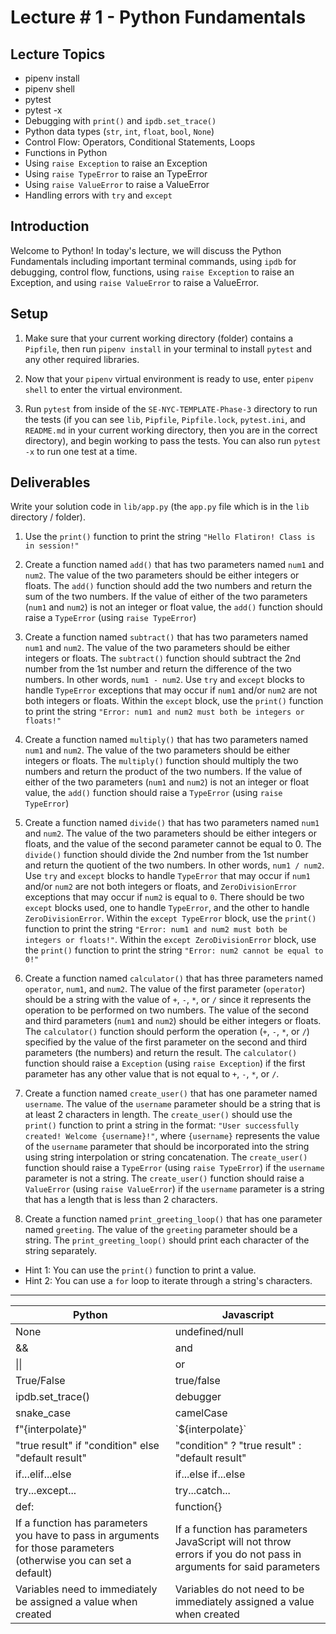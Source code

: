 # Lecture # 1 - Python Fundamentals

## Lecture Topics

- pipenv install
- pipenv shell
- pytest
- pytest -x
- Debugging with `print()` and `ipdb.set_trace()`
- Python data types (`str`, `int`, `float`, `bool`, `None`)
- Control Flow: Operators, Conditional Statements, Loops
- Functions in Python
- Using `raise Exception` to raise an Exception
- Using `raise TypeError` to raise an TypeError
- Using `raise ValueError` to raise a ValueError
- Handling errors with `try` and `except`

## Introduction

Welcome to Python! In today's lecture, we will discuss the Python Fundamentals including important terminal commands, using `ipdb` for debugging, control flow, functions, using `raise Exception` to raise an Exception, and using `raise ValueError` to raise a ValueError.

## Setup

1. Make sure that your current working directory (folder) contains a `Pipfile`, then run `pipenv install` in your terminal to install `pytest` and any other required libraries.

2. Now that your `pipenv` virtual environment is ready to use, enter `pipenv shell` to enter the virtual environment.

3. Run `pytest` from inside of the `SE-NYC-TEMPLATE-Phase-3` directory to run the tests (if you can see `lib`, `Pipfile`, `Pipfile.lock`, `pytest.ini`, and `README.md` in your current working directory, then you are in the correct directory), and begin working to pass the tests. You can also run `pytest -x` to run one test at a time.

## Deliverables

Write your solution code in `lib/app.py` (the `app.py` file which is in the `lib` directory / folder).

1. Use the `print()` function to print the string `"Hello Flatiron! Class is in session!"`

2. Create a function named `add()` that has two parameters named `num1` and `num2`. The value of the two parameters should be either integers or floats. The `add()` function should add the two numbers and return the sum of the two numbers. If the value of either of the two parameters (`num1` and `num2`) is not an integer or float value, the `add()` function should raise a `TypeError` (using `raise TypeError`)

3. Create a function named `subtract()` that has two parameters named `num1` and `num2`. The value of the two parameters should be either integers or floats. The `subtract()` function should subtract the 2nd number from the 1st number and return the difference of the two numbers. In other words, `num1 - num2`. Use `try` and `except` blocks to handle `TypeError` exceptions that may occur if `num1` and/or `num2` are not both integers or floats. Within the `except` block, use the `print()` function to print the string `"Error: num1 and num2 must both be integers or floats!"`

4. Create a function named `multiply()` that has two parameters named `num1` and `num2`. The value of the two parameters should be either integers or floats. The `multiply()` function should multiply the two numbers and return the product of the two numbers. If the value of either of the two parameters (`num1` and `num2`) is not an integer or float value, the `add()` function should raise a `TypeError` (using `raise TypeError`)

5. Create a function named `divide()` that has two parameters named `num1` and `num2`. The value of the two parameters should be either integers or floats, and the value of the second parameter cannot be equal to 0. The `divide()` function should divide the 2nd number from the 1st number and return the quotient of the two numbers. In other words, `num1 / num2`. Use `try` and `except` blocks to handle `TypeError` that may occur if `num1` and/or `num2` are not both integers or floats, and `ZeroDivisionError` exceptions that may occur if `num2` is equal to `0`. There should be two `except` blocks used, one to handle `TypeError`, and the other to handle `ZeroDivisionError`. Within the `except TypeError` block, use the `print()` function to print the string `"Error: num1 and num2 must both be integers or floats!"`. Within the `except ZeroDivisionError` block, use the `print()` function to print the string `"Error: num2 cannot be equal to 0!"`

6. Create a function named `calculator()` that has three parameters named `operator`, `num1`, and `num2`. The value of the first parameter (`operator`) should be a string with the value of `+`, `-`, `*`, or `/` since it represents the operation to be performed on two numbers. The value of the second and third parameters (`num1` and `num2`) should be either integers or floats. The `calculator()` function should perform the operation (`+`, `-`, `*`, or `/`) specified by the value of the first parameter on the second and third parameters (the numbers) and return the result. The `calculator()` function should raise a `Exception` (using `raise Exception`) if the first parameter has any other value that is not equal to `+`, `-`, `*`, or `/`.

7. Create a function named `create_user()` that has one parameter named `username`. The value of the `username` parameter should be a string that is at least 2 characters in length. The `create_user()` should use the `print()` function to print a string in the format: `"User successfully created! Welcome {username}!"`, where `{username}` represents the value of the `username` parameter that should be incorporated into the string using string interpolation or string concatenation. The `create_user()` function should raise a `TypeError` (using `raise TypeError`) if the `username` parameter is not a string. The `create_user()` function should raise a `ValueError` (using `raise ValueError`) if the `username` parameter is a string that has a length that is less than 2 characters.

8. Create a function named `print_greeting_loop()` that has one parameter named `greeting`. The value of the `greeting` parameter should be a string. The `print_greeting_loop()` should print each character of the string separately.

- Hint 1: You can use the `print()` function to print a value.
- Hint 2: You can use a `for` loop to iterate through a string's characters.

---


| Python                                                                                               | Javascript                                                                                   |
|------------------------------------------------------------------------------------------------------|----------------------------------------------------------------------------------------------|
| None                      | undefined/null    |
| &&                        | and               |
| \|\|                      | or                |
| True/False                | true/false           |
| ipdb.set_trace()          | debugger          |
| snake_case                | camelCase         |
| f"{interpolate}"    | \`${interpolate}\`       |
| "true result" if "condition" else "default result"   | "condition" ? "true result" : "default result"   |
| if...elif...else    | if...else if...else    |
| try...except... | try...catch...  |
| def:                     | function{}         |
| If a function has parameters you have to pass in arguments for those parameters (otherwise you can set a default) | If a function has parameters JavaScript will not throw errors if you do not pass in arguments for said parameters |
| Variables need to immediately be assigned a value when created | Variables do not need to be immediately assigned a value when created |

